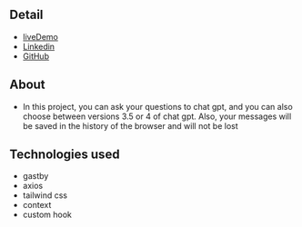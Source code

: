 ## Detail

- [liveDemo](https://irgpt.netlify.app/)
- [Linkedin](https://www.linkedin.com/in/mahdibashirione/)
- [GitHub](https://github.com/mahdibashirione/)

## About

- In this project, you can ask your questions to chat gpt,
  and you can also choose between versions 3.5 or 4 of chat gpt.
  Also, your messages will be saved in the history of the browser and will not be lost

## Technologies used

- gastby
- axios
- tailwind css
- context
- custom hook
